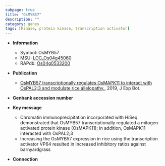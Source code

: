 ```yaml
---
subpage: true
title: "OsMYB57"
description: ""
category: genes
tags: [Kinase, protein kinase, transcription activator]
---
```


* **Information**  
    + Symbol: OsMYB57  
    + MSU: [LOC_Os04g45060](http://rice.plantbiology.msu.edu/cgi-bin/ORF_infopage.cgi?orf=LOC_Os04g45060)  
    + RAPdb: [Os04g0533200](http://rapdb.dna.affrc.go.jp/viewer/gbrowse_details/irgsp1?name=Os04g0533200)  

* **Publication**  
    + [OsMYB57 transcriptionally regulates OsMAPK11 to interact with OsPAL2;3 and modulate rice allelopathy.](http://www.ncbi.nlm.nih.gov/pubmed?term=OsMYB57+transcriptionally+regulates+OsMAPK11+to+interact+with+OsPAL2;3+and+modulate+rice+allelopathy.%5BTitle%5D), 2019, J Exp Bot.

* **Genbank accession number**  

* **Key message**  
    + Chromatin immunoprecipitation incorporated with HiSeq demonstrated that OsMYB57 transcriptionally regulated a mitogen-activated protein kinase (OsMAPK11); in addition, OsMAPK11 interacted with OsPAL2;3
    + Increasing the OsMYB57 expression in rice using the transcription activator VP64 resulted in increased inhibitory ratios against barnyardgrass

* **Connection**  



